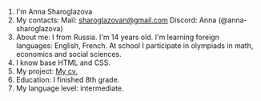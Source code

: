 1. I'm Anna Sharoglazova
2. My contacts:
Mail: sharoglazovan@gmail.com
Discord: Anna (@anna-sharoglazova)
3. About me:
I from Russia. I'm 14 years old. I'm learning foreign languages: English, French.
At school I participate in olympiads in math, economics and social sciences.
4. I know base HTML and CSS.
5. My project:
[My cv.](https://github.com/Anna-Sharoglazova/rsschool-cv/blob/gh-pages/cv.md)
6. Education:
I finished 8th grade.
7. My language level: intermediate.